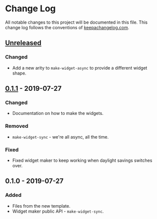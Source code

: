 # Change Log
All notable changes to this project will be documented in this file. This change log follows the conventions of [keepachangelog.com](http://keepachangelog.com/).

## [Unreleased]
### Changed
- Add a new arity to `make-widget-async` to provide a different widget shape.

## [0.1.1] - 2019-07-27
### Changed
- Documentation on how to make the widgets.

### Removed
- `make-widget-sync` - we're all async, all the time.

### Fixed
- Fixed widget maker to keep working when daylight savings switches over.

## 0.1.0 - 2019-07-27
### Added
- Files from the new template.
- Widget maker public API - `make-widget-sync`.

[Unreleased]: https://github.com/your-name/book_storage/compare/0.1.1...HEAD
[0.1.1]: https://github.com/your-name/book_storage/compare/0.1.0...0.1.1
